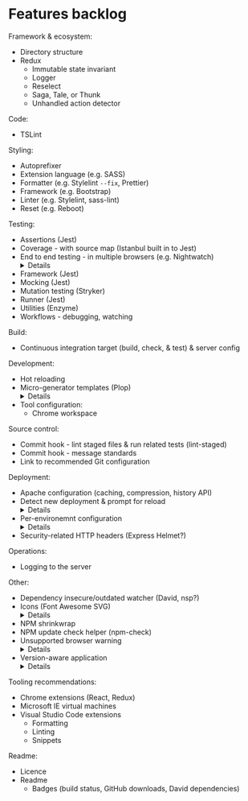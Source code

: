 # Features backlog
Framework & ecosystem:
* Directory structure
* Redux
  * Immutable state invariant
  * Logger
  * Reselect
  * Saga, Tale, or Thunk
  * Unhandled action detector

Code:
* TSLint

Styling:
* Autoprefixer
* Extension language (e.g. SASS)
* Formatter (e.g. Stylelint `--fix`, Prettier)
* Framework (e.g. Bootstrap)
* Linter (e.g. Stylelint, sass-lint)
* Reset (e.g. Reboot)

Testing:
* Assertions (Jest)
* Coverage - with source map (Istanbul built in to Jest)
* End to end testing - in multiple browsers (e.g. Nightwatch)
  <details>
    Use test-id attributes: http://blog.scottlogic.com/2016/03/11/independent-testers-question.html
  </details>
* Framework (Jest)
* Mocking (Jest)
* Mutation testing (Stryker)
* Runner (Jest)
* Utilities (Enzyme)
* Workflows - debugging, watching

Build:
* Continuous integration target (build, check, & test) & server config

Development:
* Hot reloading
* Micro-generator templates (Plop)
  <details>
    Are editor templates better for when you have just one file?
    Plop presumably requires you to navigate to the right directory to run it.
  </details>
* Tool configuration:
  * Chrome workspace

Source control:
* Commit hook - lint staged files & run related tests (lint-staged)
* Commit hook - message standards
* Link to recommended Git configuration

Deployment:
* Apache configuration (caching, compression, history API)
* Detect new deployment & prompt for reload
  <details>
    Include build number in index.html (meta tag or global var).
    Emit an extra file to be deployed, containing just the build number.
    Script periodically polls for this extra files and compares the build numbers.
    It could then prompt for reload.
    A changelog file could also be deployed, fetched, and its contents shown in the prompt.
  </details>
* Per-environemnt configuration
  <details>
    https://webpack.js.org/plugins/define-plugin/#service-urls ?
    https://webpack.js.org/plugins/environment-plugin/#dotenvplugin
  </details>
* Security-related HTTP headers (Express Helmet?)

Operations:
* Logging to the server

Other:
* Dependency insecure/outdated watcher (David, nsp?)
* Icons (Font Awesome SVG)
  <details>
    https://webpack.js.org/guides/typescript/#importing-other-assets
  </details>
* NPM shrinkwrap
* NPM update check helper (npm-check)
* Unsupported browser warning
  <details>
    Selenium appears to support running IE in different modes via a registry setting,
    or injecting an X-UA header in the response - either of which would be simpler than
    running VMs with older IEs.
  </details>
* Version-aware application
  <details>
    https://webpack.js.org/plugins/define-plugin/#usage (but with version number rather than hash)
  </details>

Tooling recommendations:
* Chrome extensions (React, Redux)
* Microsoft IE virtual machines
* Visual Studio Code extensions
  * Formatting
  * Linting
  * Snippets

Readme:
* Licence
* Readme
  * Badges (build status, GitHub downloads, David dependencies)
